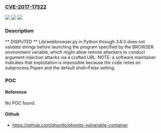 ### [CVE-2017-17522](https://cve.mitre.org/cgi-bin/cvename.cgi?name=CVE-2017-17522)
![](https://img.shields.io/static/v1?label=Product&message=n%2Fa&color=blue)
![](https://img.shields.io/static/v1?label=Version&message=n%2Fa&color=blue)
![](https://img.shields.io/static/v1?label=Vulnerability&message=n%2Fa&color=brighgreen)

### Description

** DISPUTED ** Lib/webbrowser.py in Python through 3.6.3 does not validate strings before launching the program specified by the BROWSER environment variable, which might allow remote attackers to conduct argument-injection attacks via a crafted URL. NOTE: a software maintainer indicates that exploitation is impossible because the code relies on subprocess.Popen and the default shell=False setting.

### POC

#### Reference
No POC found.

#### Github
- https://github.com/phonito/phonito-vulnerable-container

